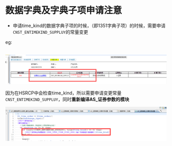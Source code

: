 # 数据字典及字典子项申请注意

- 申请time_kind的数据字典子项的时候，（即1351字典子项）的时候，需要申请`CNST_ENTIMEKIND_SUPPLUY`的常量变更

eg:

​    ![image-20210622183352616](pciture/image-20210622183352616.png)

因为在HSRCP中会检查time_kind，所以需要申请变更常量`CNST_ENTIMEKIND_SUPPLUY`，同时**重新编译AS_证券参数的模块**

![image-20210622183339221](pciture/image-20210622183339221.png)

